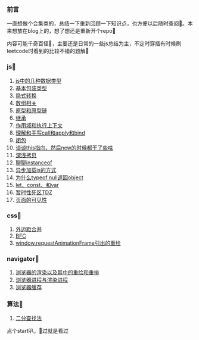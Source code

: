 ### 前言
一直想做个合集类的，总结一下重新回顾一下知识点，也方便以后随时查阅🐷。本来想放在blog上的，想了想还是重新开个repo🍳

内容可能千奇百怪🦄，主要还是日常的一些js总结为主，不定时穿插有时候刷leetcode时看到的比较不错的题解💃


### js🍤
1. [js中的几种数据类型](https://github.com/bibi7/interview/issues/1)
2. [基本包装类型](https://github.com/bibi7/interview/issues/2)
3. [隐式转换](https://github.com/bibi7/interview/issues/3)
4. [数组相关](https://github.com/bibi7/interview/issues/4)
5. [原型和原型链](https://github.com/bibi7/interview/issues/5)
6. [继承](https://github.com/bibi7/interview/issues/6)
7. [作用域和执行上下文](https://github.com/bibi7/interview/issues/7)
8. [理解和手写call和apply和bind](https://github.com/bibi7/interview/issues/8)
9. [闭包](https://github.com/bibi7/interview/issues/9)
10. [谈谈this指向，然后new的时候都干了些啥](https://github.com/bibi7/interview/issues/10)
11. [深浅拷贝](https://github.com/bibi7/interview/issues/11)
12. [聊聊instanceof](https://github.com/bibi7/interview/issues/14)
13. [异步加载js的方式](https://github.com/bibi7/interview/issues/15)
14. [为什么typeof null返回object](https://github.com/bibi7/interview/issues/16)
14. [let、const、和var](https://github.com/bibi7/interview/issues/17)
14. [暂时性死区TDZ](https://github.com/bibi7/interview/issues/18)
15. [页面的可见性](https://github.com/bibi7/interview/issues/23)

### css🍥
1. [外边距合并](https://github.com/bibi7/interview/issues/12)
2. [BFC](https://github.com/bibi7/interview/issues/13)
3. [window.requestAnimationFrame引出的重绘](https://github.com/bibi7/interview/issues/19)

### navigator🏓
1. [浏览器的渲染以及其中的重绘和重排](https://github.com/bibi7/interview/issues/20)
2. [浏览器进程与渲染进程](https://github.com/bibi7/interview/issues/21)
3. [浏览器缓存](https://github.com/bibi7/interview/issues/22)


### 算法🍖
1. [二分查找法](https://leetcode-cn.com/problems/search-insert-position/solution/js-by-joeyzhouyicheng-4/)




点个start叭，🐴过就是看过
